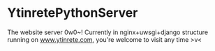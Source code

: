 # YtinretePythonServer
The website server 0w0~!
Currently in nginx+uwsgi+django structure running on www.ytinrete.com, you're welcome to visit any time >v<
